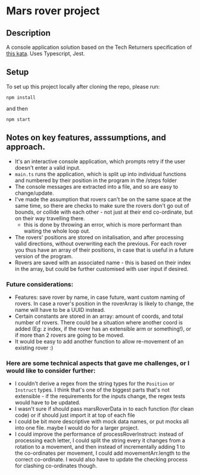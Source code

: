 # Mars rover project
## Description
A console application solution based on the Tech Returners specification of [this kata](https://kata-log.rocks/mars-rover-kata). Uses Typescript, Jest. 

## Setup
To set up this project locally after cloning the repo, please run:

```
npm install
```

and then
```
npm start
```

## Notes on key features, asssumptions, and approach.
- It's an interactive console application, which prompts retry if the user doesn't enter a valid input.
- `main.ts` runs the application, which is split up into individual functions and numbered by their position in the program in the /steps folder
- The console messages are extracted into a file, and so are easy to change/update.
- I've made the assumption that rovers can't be on the same space at the same time, so there are checks to make sure the rovers don't go out of bounds, or collide with each other - not just at their end co-ordinate, but on their way travelling there.
    - this is done by throwing an error, which is more performant than waiting the whole loop out.
- The rovers' positions are stored on initalisation, and after processing valid directions, without overwriting each the previous. For each rover you thus have an array of their positions, in case that is useful in a future version of the program.
- Rovers are saved with an associated name - this is based on their index in the array, but could be further customised with user input if desired.

### Future considerations:
- Features: save rover by name, in case future, want custom naming of rovers. In case a rover's position in the roverArray is likely to change, the name will have to be a UUID instead.
- Certain constants are stored in an array: amount of coords, and total number of rovers. There could be a situation where another coord is added (Eg: z index, if the rover has an extensible arm or something!), or if more than 2 rovers are going to be moved.
- It would be easy to add another function to allow re-movement of an existing rover :)

### Here are some technical aspects that gave me challenges, or I would like to consider further:
- I couldn't derive a regex from the string types for the `Position` or `Instruct` types. I think that's one of the biggest parts that's not extensible - if the requirements for the inputs change, the regex tests would have to be updated.
- I wasn't sure if should pass marsRoverData in to each function (for clean code) or if should just import it at top of each file
- I could be bit more descriptive with mock data names, or put mocks all into one file. maybe I would do for a larger project.
- I could improve the performance of processRoverInstruct: instead of processing each letter, I could split the string every it changes from a rotation to a movement, and then instead of incrementally adding 1 to the co-ordinates per movement, I could add movementArr.length to the correct co-ordinate. I would also have to update the checking process for clashing co-ordinates though.